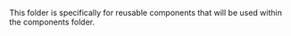This folder is specifically for reusable components that will be used within the components folder.
